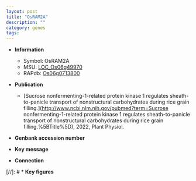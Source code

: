 ```yaml
---
layout: post
title: "OsRAM2A"
description: ""
category: genes
tags: 
---
```


* **Information**  
    + Symbol: OsRAM2A  
    + MSU: [LOC_Os06g49970](http://rice.uga.edu/cgi-bin/ORF_infopage.cgi?orf=LOC_Os06g49970)  
    + RAPdb: [Os06g0713800](https://rapdb.dna.affrc.go.jp/locus/?name=Os06g0713800)  

* **Publication**  
    + [Sucrose nonfermenting-1-related protein kinase 1 regulates sheath-to-panicle transport of nonstructural carbohydrates during rice grain filling.](http://www.ncbi.nlm.nih.gov/pubmed?term=Sucrose nonfermenting-1-related protein kinase 1 regulates sheath-to-panicle transport of nonstructural carbohydrates during rice grain filling.%5BTitle%5D), 2022, Plant Physiol.

* **Genbank accession number**  

* **Key message**  

* **Connection**  

[//]: # * **Key figures**  


